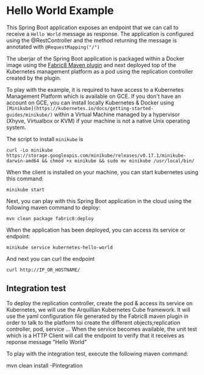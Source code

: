 # Hello World Example

This Spring Boot application exposes an endpoint that we can call to receive a `Hello World` message as response. The application is configured using the 
@RestController and the method returning the message is annotated with `@RequestMapping("/")` 

The uberjar of the Spring Boot application is packaged within a Docker image using the [Fabric8 Maven plugin](maven.fabric8.io) and next deployed top of the Kubernetes management platform as a pod 
using the replication controller created by the plugin.

To play with the example, it is required to have access to a Kubernetes Management Platform which is available on GCE. If you don't have an account on GCE,
you can install locally Kubernetes & Docker using `[Minikube](https://kubernetes.io/docs/getting-started-guides/minikube/)` within a Virtual Machine
managed by a hypervisor (Xhyve, Virtualbox or KVM) if your machine is not a native Unix operating system.

The script to install `minikube` is 
```
curl -Lo minikube https://storage.googleapis.com/minikube/releases/v0.17.1/minikube-darwin-amd64 && chmod +x minikube && sudo mv minikube /usr/local/bin/
```
  
When the client is installed on your machine, you can start kubernetes using this command:
```
minikube start
```

Next, you can play with this Spring Boot application in the cloud using the following maven command to deploy:
```
mvn clean package fabric8:deploy
```     
When the application has been deployed, you can access its service or endpoint:
```   
minikube service kubernetes-hello-world
```
  
And next you can curl the endpoint
``` 
curl http://IP_OR_HOSTNAME/
```
     
## Integration test

To deploy the replication controller, create the pod & access its service on Kubernetes, we will use the Arquillian Kubernetes Cube framework.
It will use the yaml configuration file generated by the Fabric8 maven plugin in order to talk to the platform toi create the different objects;replication controller,
pod, service ...
When the service becomes available, the unit test which is a HTTP Client will call the endpoint to verify that it receives as reponse message "Hello World"

To play with the integration test, execute the following maven command:     

mvn clean install -Pintegration
